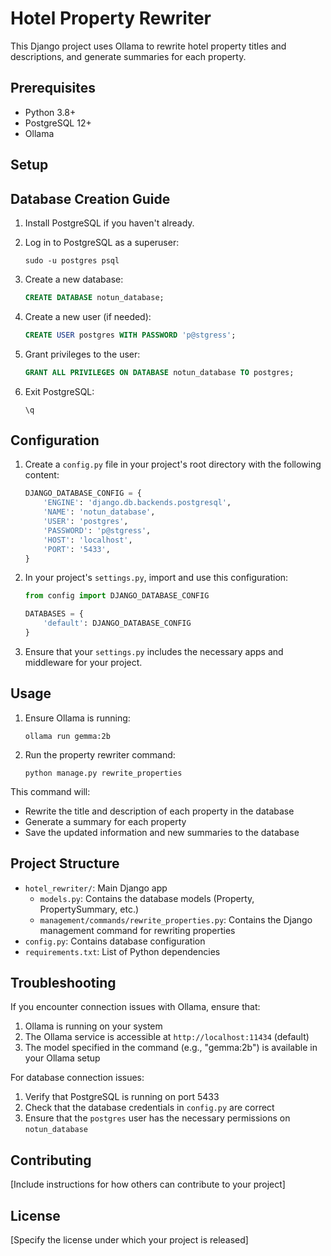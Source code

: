 # Hotel Property Rewriter

This Django project uses Ollama to rewrite hotel property titles and descriptions, and generate summaries for each property.



## Prerequisites

- Python 3.8+
- PostgreSQL 12+
- Ollama

## Setup



## Database Creation Guide

1. Install PostgreSQL if you haven't already.

2. Log in to PostgreSQL as a superuser:
   ```
   sudo -u postgres psql
   ```

3. Create a new database:
   ```sql
   CREATE DATABASE notun_database;
   ```

4. Create a new user (if needed):
   ```sql
   CREATE USER postgres WITH PASSWORD 'p@stgress';
   ```

5. Grant privileges to the user:
   ```sql
   GRANT ALL PRIVILEGES ON DATABASE notun_database TO postgres;
   ```

6. Exit PostgreSQL:
   ```
   \q
   ```

## Configuration

1. Create a `config.py` file in your project's root directory with the following content:

   ```python
   DJANGO_DATABASE_CONFIG = {
       'ENGINE': 'django.db.backends.postgresql',
       'NAME': 'notun_database',
       'USER': 'postgres',
       'PASSWORD': 'p@stgress',
       'HOST': 'localhost',
       'PORT': '5433',
   }
   ```

2. In your project's `settings.py`, import and use this configuration:

   ```python
   from config import DJANGO_DATABASE_CONFIG

   DATABASES = {
       'default': DJANGO_DATABASE_CONFIG
   }
   ```

3. Ensure that your `settings.py` includes the necessary apps and middleware for your project.

## Usage

1. Ensure Ollama is running:
   ```
   ollama run gemma:2b
   ```

2. Run the property rewriter command:
   ```
   python manage.py rewrite_properties
   ```

This command will:
- Rewrite the title and description of each property in the database
- Generate a summary for each property
- Save the updated information and new summaries to the database

## Project Structure

- `hotel_rewriter/`: Main Django app
  - `models.py`: Contains the database models (Property, PropertySummary, etc.)
  - `management/commands/rewrite_properties.py`: Contains the Django management command for rewriting properties
- `config.py`: Contains database configuration
- `requirements.txt`: List of Python dependencies

## Troubleshooting

If you encounter connection issues with Ollama, ensure that:
1. Ollama is running on your system
2. The Ollama service is accessible at `http://localhost:11434` (default)
3. The model specified in the command (e.g., "gemma:2b") is available in your Ollama setup

For database connection issues:
1. Verify that PostgreSQL is running on port 5433
2. Check that the database credentials in `config.py` are correct
3. Ensure that the `postgres` user has the necessary permissions on `notun_database`

## Contributing

[Include instructions for how others can contribute to your project]

## License

[Specify the license under which your project is released]
